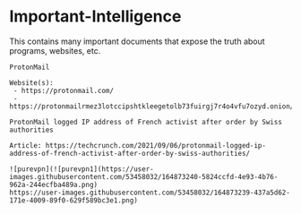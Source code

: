 # Important-Intelligence
This contains many important documents that expose the truth about programs, websites, etc.

```
ProtonMail

Website(s):
 - https://protonmail.com/
 - https://protonmailrmez3lotccipshtkleegetolb73fuirgj7r4o4vfu7ozyd.onion/

ProtonMail logged IP address of French activist after order by Swiss authorities

Article: https://techcrunch.com/2021/09/06/protonmail-logged-ip-address-of-french-activist-after-order-by-swiss-authorities/
```
```
![purevpn](![purevpn1](https://user-images.githubusercontent.com/53458032/164873240-5824ccfd-4e93-4b76-962a-244ecfba489a.png)
https://user-images.githubusercontent.com/53458032/164873239-437a5d62-171e-4009-89f0-629f589bc3e1.png)
```
